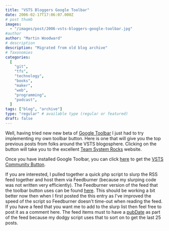 ```yaml
---
title: "VSTS Bloggers Google Toolbar"
date: 2006-02-17T17:06:07.000Z
# post thumb
images:
  - "/images/post/2006-vsts-bloggers-google-toolbar.jpg"
#author
author: "Martin Woodward"
# description
description: "Migrated from old blog archive"
# Taxonomies
categories:
  [
    "git",
    "tfs",
    "technology",
    "books",
    "maker",
    "web",
    "programming",
    "podcast",
  ]
tags: ["blog", "archive"]
type: "regular" # available type (regular or featured)
draft: false
---
```


[](http://www.woodwardweb.com/blog/vsts_google_toolbar.jpg)Well, having tried new new beta of [Google Toolbar](http://www.google.com/tools/toolbar/T4/) I just had to try implementing my own toolbar button. Here is one that will give you the top previous posts from folks around the VSTS blogosphere. Clicking on the button will take you to the excellent [Team System Rocks](http://teamsystemrocks.com/) website.

Once you have installed Google Toolbar, you can click [here](http://toolbar.google.com/buttons/add?url=http://www.woodwardweb.com/vstsbloggers/vsts_button.xml) to get the [VSTS Community Button](http://toolbar.google.com/buttons/add?url=http://www.woodwardweb.com/vstsbloggers/vsts_button.xml).

If you are interested, I pulled together a quick php script to slurp the RSS feed together and host them via Feedburner (because my slurping code was not written very efficiently). The Feedburner version of the feed that the toolbar button uses can be found [here](http://feeds.feedburner.com/VstsBloggers). This should be working a bit better now then when I first posted the this entry as I've improved the speed of the script so Feedburner doesn't time-out when reading the feed. If you have a feed that you want me to add to the slurp list then feel free to post it as a comment here. The feed items must to have a [pubDate](http://blogs.law.harvard.edu/tech/rss) as part of the feed because my dodgy script uses that to sort on to get the last 25 posts.
